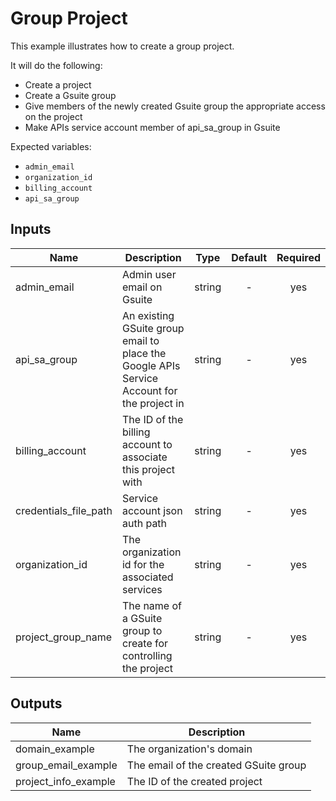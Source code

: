 # Group Project

This example illustrates how to create a group project.

It will do the following:
- Create a project
- Create a Gsuite group
- Give members of the newly created Gsuite group the appropriate access on the project
- Make APIs service account member of api_sa_group in Gsuite

Expected variables:
- `admin_email`
- `organization_id`
- `billing_account`
- `api_sa_group`

[^]: (autogen_docs_start)

## Inputs

| Name | Description | Type | Default | Required |
|------|-------------|:----:|:-----:|:-----:|
| admin\_email | Admin user email on Gsuite | string | - | yes |
| api\_sa\_group | An existing GSuite group email to place the Google APIs Service Account for the project in | string | - | yes |
| billing\_account | The ID of the billing account to associate this project with | string | - | yes |
| credentials\_file\_path | Service account json auth path | string | - | yes |
| organization\_id | The organization id for the associated services | string | - | yes |
| project\_group\_name | The name of a GSuite group to create for controlling the project | string | - | yes |

## Outputs

| Name | Description |
|------|-------------|
| domain\_example | The organization's domain |
| group\_email\_example | The email of the created GSuite group |
| project\_info\_example | The ID of the created project |

[^]: (autogen_docs_end)